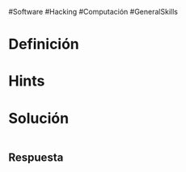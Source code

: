 #Software #Hacking #Computación #GeneralSkills
# Definición

# Hints

# Solución

```bash

```

>
## Respuesta